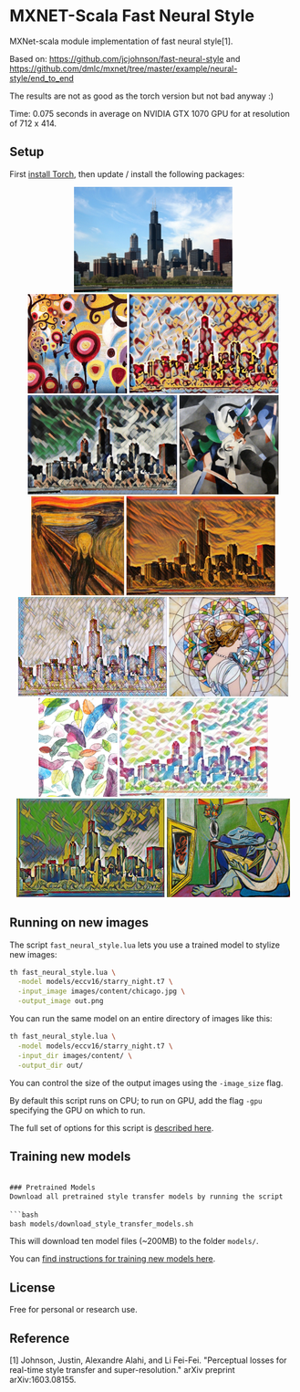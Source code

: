 # MXNET-Scala Fast Neural Style
MXNet-scala module implementation of fast neural style[1].

Based on: https://github.com/jcjohnson/fast-neural-style and https://github.com/dmlc/mxnet/tree/master/example/neural-style/end_to_end

The results are not as good as the torch version but not bad anyway :)

Time: 0.075 seconds in average on NVIDIA GTX 1070 GPU for at resolution of 712 x 414.

## Setup

First [install Torch](http://torch.ch/docs/getting-started.html#installing-torch), then
update / install the following packages:

<div align='center'>
  <img src='datas/images/chicago.jpg' height="185px">
</div>
<div align='center'>
  <img src='datas/images/candy.jpg' height='174px'>
  <img src='datas/pretrain_models/candy/out.jpg' height="174px">
  <img src='datas/pretrain_models/udnie/out.jpg' height="174px">
  <img src='datas/images/udnie.jpg' height='174px'>
  <br>
  <img src='datas/images/the_scream.jpg' height='174px'>
  <img src='datas/pretrain_models/scream/out.jpg' height="174px">
  <img src='datas/pretrain_models/mosaic/out.jpg' height="174px">
  <img src='datas/images/mosaic.jpg' height='174px'>
  <br>
  <img src='datas/images/feathers.jpg' height='173px'>
  <img src='datas/pretrain_models/feathers/out.jpg' height="173px">
  <img src='datas/pretrain_models/la_muse/out.jpg' height="173px">
  <img src='datas/images/la_muse.jpg' height='173px'>
</div>


## Running on new images
The script `fast_neural_style.lua` lets you use a trained model to stylize new images:

```bash
th fast_neural_style.lua \
  -model models/eccv16/starry_night.t7 \
  -input_image images/content/chicago.jpg \
  -output_image out.png
```

You can run the same model on an entire directory of images like this:

```bash
th fast_neural_style.lua \
  -model models/eccv16/starry_night.t7 \
  -input_dir images/content/ \
  -output_dir out/
```

You can control the size of the output images using the `-image_size` flag.

By default this script runs on CPU; to run on GPU, add the flag `-gpu`
specifying the GPU on which to run.

The full set of options for this script is [described here](doc/flags.md#fast_neural_stylelua).


## Training new models

```

### Pretrained Models
Download all pretrained style transfer models by running the script

```bash
bash models/download_style_transfer_models.sh
```

This will download ten model files (~200MB) to the folder `models/`.

You can [find instructions for training new models here](doc/training.md).

## License

Free for personal or research use.

## Reference
[1] Johnson, Justin, Alexandre Alahi, and Li Fei-Fei. "Perceptual losses for real-time style transfer and super-resolution." arXiv preprint arXiv:1603.08155.

